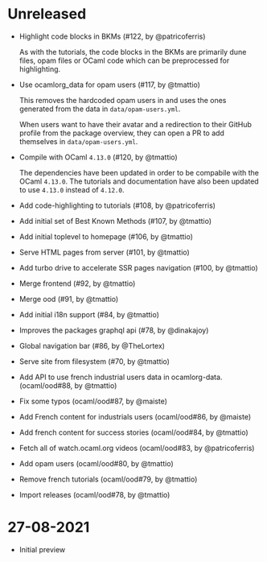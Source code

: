 # Unreleased

- Highlight code blocks in BKMs (#122, by @patricoferris)

  As with the tutorials, the code blocks in the BKMs are primarily dune files, opam 
  files or OCaml code which can be preprocessed for highlighting.

- Use ocamlorg_data for opam users (#117, by @tmattio)

  This removes the hardcoded opam users in and uses the ones generated from the data in
  `data/opam-users.yml`.

  When users want to have their avatar and a redirection to their GitHub profile from the
  package overview, they can open a PR to add themselves in `data/opam-users.yml`.

- Compile with OCaml `4.13.0` (#120, by @tmattio)
  
  The dependencies have been updated in order to be compabile with the OCaml `4.13.0`.
  The tutorials and documentation have also been updated to use `4.13.0` instead of `4.12.0`.

- Add code-highlighting to tutorials (#108, by @patricoferris)
- Add initial set of Best Known Methods (#107, by @tmattio)
- Add initial toplevel to homepage (#106, by @tmattio)
- Serve HTML pages from server (#101, by @tmattio)
- Add turbo drive to accelerate SSR pages navigation (#100, by @tmattio)
- Merge frontend (#92, by @tmattio)
- Merge ood (#91, by @tmattio)
- Add initial i18n support (#84, by @tmattio)
- Improves the packages graphql api (#78, by @dinakajoy)
- Global navigation bar (#86, by @TheLortex)
- Serve site from filesystem (#70, by @tmattio)
- Add API to use french industrial users data in ocamlorg-data. (ocaml/ood#88, by @tmattio)
- Fix some typos (ocaml/ood#87, by @maiste)
- Add French content for industrials users (ocaml/ood#86, by @maiste)
- Add french content for success stories (ocaml/ood#84, by @tmattio)
- Fetch all of watch.ocaml.org videos (ocaml/ood#83, by @patricoferris)
- Add opam users (ocaml/ood#80, by @tmattio)
- Remove french tutorials (ocaml/ood#79, by @tmattio)
- Import releases (ocaml/ood#78, by @tmattio)

# 27-08-2021

- Initial preview
